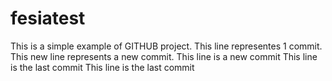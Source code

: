 # fesiatest
This is a simple example of GITHUB project.
This line representes 1 commit.
This new line represents a new commit.
This line is a new commit
This line is the last commit
This line is the last commit
